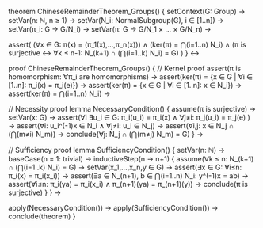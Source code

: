 theorem ChineseRemainderTheorem_Groups() {
  setContext(G: Group) →
  setVar(n: ℕ, n ≥ 1) →
  setVar(N_i: NormalSubgroup(G), i ∈ [1..n]) →
  setVar(π_i: G → G/N_i) →
  setVar(π: G → G/N_1 × ... × G/N_n) →
  
  assert(
    (∀x ∈ G: π(x) = (π_1(x),...,π_n(x))) ∧
    (ker(π) = ⋂(i=1..n) N_i) ∧
    (π is surjective ↔ ∀k ≤ n-1: N_(k+1) ∩ (⋂(i=1..k) N_i) = G)
  )
} ↔

proof ChineseRemainderTheorem_Groups() {
  // Kernel proof
  assert(π is homomorphism: ∀π_i are homomorphisms) →
  assert(ker(π) = {x ∈ G | ∀i ∈ [1..n]: π_i(x) = π_i(e)}) →
  assert(ker(π) = {x ∈ G | ∀i ∈ [1..n]: x ∈ N_i}) →
  assert(ker(π) = ⋂(i=1..n) N_i) →

  // Necessity proof
  lemma NecessaryCondition() {
    assume(π is surjective) →
    setVar(x: G) →
    assert(∀i ∃u_i ∈ G: 
      π_i(u_i) = π_i(x) ∧ 
      ∀j≠i: π_j(u_i) = π_j(e)
    ) →
    assert(∀i: u_i^(-1)x ∈ N_i ∧ ∀j≠i: u_i ∈ N_j) →
    assert(∀i,j: x ∈ N_j ∩ (⋂(m≠i) N_m)) →
    conclude(∀j: N_j ∩ (⋂(m≠j) N_m) = G)
  } →

  // Sufficiency proof
  lemma SufficiencyCondition() {
    setVar(n: ℕ) →
    baseCase(n = 1: trivial) →
    inductiveStep(n → n+1) {
      assume(∀k ≤ n: N_(k+1) ∩ (⋂(i=1..k) N_i) = G) →
      setVar(x_1,...,x_n,y ∈ G) →
      assert(∃x ∈ G: ∀i≤n: π_i(x) = π_i(x_i)) →
      assert(∃a ∈ N_(n+1), b ∈ ⋂(i=1..n) N_i: y^(-1)x = ab) →
      assert(∀i≤n: π_i(ya) = π_i(x_i) ∧ π_(n+1)(ya) = π_(n+1)(y)) →
      conclude(π is surjective)
    }
  } →
  
  apply(NecessaryCondition()) →
  apply(SufficiencyCondition()) →
  conclude(theorem)
}